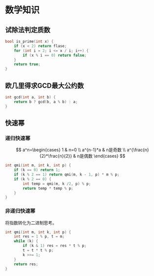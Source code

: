 # 数学知识

## 试除法判定质数

```C++
bool is_prime(int x) {
    if (x < 2) return flase;
    for (int i = 2; i <= x / i; i++) {
		if (x % i == 0) return false;
    }
    return true;
}
```



## 欧几里得求GCD最大公约数

```C++
int gcd(int a, int b) {
    return b ? gcd(b, a % b) : a;
}
```



## 快速幂

### 递归快速幂

$$
a^n=\begin{cases}
1 & n=0 \\
a^{n-1}*a & n是奇数 \\
a^{\frac{n}{2}*\frac{n}{2}} & n是偶数
\end{cases}
$$

```C++
int qmi(int m, int k, int p) {
    if (k == 0) return 1;
    if (k % 2 == 1) return qmi(m, k - 1, p) * m % p;
    if (k % 2 == 0) {
		int temp = qmi(m, k /2, p) % p;
        return temp * temp % p;
    }
}
```

### 非递归快速幂

将指数转化为二进制思考。

```C++
int qmi(int m, int k, int p) {
	int res = 1 % p, t = m;
    while (k) {
		if (k & 1) res = res * t % p;
        t = t * t % p;
        k >>= 1;
    }
    return res;
}
```

